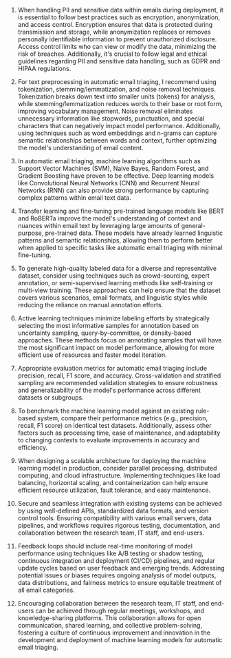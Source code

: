 1. When handling PII and sensitive data within emails during deployment, it is essential to follow best practices such as encryption, anonymization, and access control. Encryption ensures that data is protected during transmission and storage, while anonymization replaces or removes personally identifiable information to prevent unauthorized disclosure. Access control limits who can view or modify the data, minimizing the risk of breaches. Additionally, it's crucial to follow legal and ethical guidelines regarding PII and sensitive data handling, such as GDPR and HIPAA regulations.

2. For text preprocessing in automatic email triaging, I recommend using tokenization, stemming/lemmatization, and noise removal techniques. Tokenization breaks down text into smaller units (tokens) for analysis, while stemming/lemmatization reduces words to their base or root form, improving vocabulary management. Noise removal eliminates unnecessary information like stopwords, punctuation, and special characters that can negatively impact model performance. Additionally, using techniques such as word embeddings and n-grams can capture semantic relationships between words and context, further optimizing the model's understanding of email content.

3. In automatic email triaging, machine learning algorithms such as Support Vector Machines (SVM), Naive Bayes, Random Forest, and Gradient Boosting have proven to be effective. Deep learning models like Convolutional Neural Networks (CNN) and Recurrent Neural Networks (RNN) can also provide strong performance by capturing complex patterns within email text data.

4. Transfer learning and fine-tuning pre-trained language models like BERT and RoBERTa improve the model's understanding of context and nuances within email text by leveraging large amounts of general-purpose, pre-trained data. These models have already learned linguistic patterns and semantic relationships, allowing them to perform better when applied to specific tasks like automatic email triaging with minimal fine-tuning.

5. To generate high-quality labeled data for a diverse and representative dataset, consider using techniques such as crowd-sourcing, expert annotation, or semi-supervised learning methods like self-training or multi-view training. These approaches can help ensure that the dataset covers various scenarios, email formats, and linguistic styles while reducing the reliance on manual annotation efforts.

6. Active learning techniques minimize labeling efforts by strategically selecting the most informative samples for annotation based on uncertainty sampling, query-by-committee, or density-based approaches. These methods focus on annotating samples that will have the most significant impact on model performance, allowing for more efficient use of resources and faster model iteration.

7. Appropriate evaluation metrics for automatic email triaging include precision, recall, F1 score, and accuracy. Cross-validation and stratified sampling are recommended validation strategies to ensure robustness and generalizability of the model's performance across different datasets or subgroups.

8. To benchmark the machine learning model against an existing rule-based system, compare their performance metrics (e.g., precision, recall, F1 score) on identical test datasets. Additionally, assess other factors such as processing time, ease of maintenance, and adaptability to changing contexts to evaluate improvements in accuracy and efficiency.

9. When designing a scalable architecture for deploying the machine learning model in production, consider parallel processing, distributed computing, and cloud infrastructure. Implementing techniques like load balancing, horizontal scaling, and containerization can help ensure efficient resource utilization, fault tolerance, and easy maintenance.

10. Secure and seamless integration with existing systems can be achieved by using well-defined APIs, standardized data formats, and version control tools. Ensuring compatibility with various email servers, data pipelines, and workflows requires rigorous testing, documentation, and collaboration between the research team, IT staff, and end-users.

11. Feedback loops should include real-time monitoring of model performance using techniques like A/B testing or shadow testing, continuous integration and deployment (CI/CD) pipelines, and regular update cycles based on user feedback and emerging trends. Addressing potential issues or biases requires ongoing analysis of model outputs, data distributions, and fairness metrics to ensure equitable treatment of all email categories.

12. Encouraging collaboration between the research team, IT staff, and end-users can be achieved through regular meetings, workshops, and knowledge-sharing platforms. This collaboration allows for open communication, shared learning, and collective problem-solving, fostering a culture of continuous improvement and innovation in the development and deployment of machine learning models for automatic email triaging.